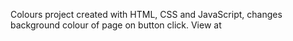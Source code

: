 Colours project created with HTML, CSS and JavaScript, changes background colour of page on button click.
View at 
